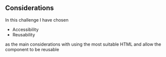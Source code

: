 ## Considerations

In this challenge I have chosen

- Accessibility
- Reusability

as the main considerations with using the most suitable HTML and allow the component to be reusable
